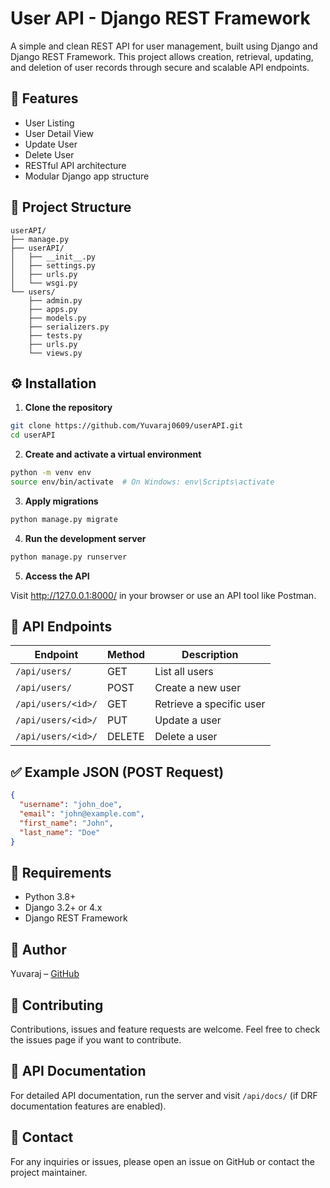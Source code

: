 # User API - Django REST Framework

A simple and clean REST API for user management, built using Django and Django REST Framework. This project allows creation, retrieval, updating, and deletion of user records through secure and scalable API endpoints.

## 🚀 Features

- User Listing
- User Detail View
- Update User
- Delete User
- RESTful API architecture
- Modular Django app structure

## 📂 Project Structure

```
userAPI/
├── manage.py
├── userAPI/
│   ├── __init__.py
│   ├── settings.py
│   ├── urls.py
│   └── wsgi.py
└── users/
    ├── admin.py
    ├── apps.py
    ├── models.py
    ├── serializers.py
    ├── tests.py
    ├── urls.py
    └── views.py
```

## ⚙️ Installation

1. **Clone the repository**

```bash
git clone https://github.com/Yuvaraj0609/userAPI.git
cd userAPI
```

2. **Create and activate a virtual environment**

```bash
python -m venv env
source env/bin/activate  # On Windows: env\Scripts\activate
```

3. **Apply migrations**

```bash
python manage.py migrate
```

4. **Run the development server**

```bash
python manage.py runserver
```

5. **Access the API**

Visit http://127.0.0.1:8000/ in your browser or use an API tool like Postman.

## 🔗 API Endpoints

| Endpoint | Method | Description |
|----------|--------|-------------|
| `/api/users/` | GET | List all users |
| `/api/users/` | POST | Create a new user |
| `/api/users/<id>/` | GET | Retrieve a specific user |
| `/api/users/<id>/` | PUT | Update a user |
| `/api/users/<id>/` | DELETE | Delete a user |

## ✅ Example JSON (POST Request)

```json
{
  "username": "john_doe",
  "email": "john@example.com",
  "first_name": "John",
  "last_name": "Doe"
}
```

## 📌 Requirements

- Python 3.8+
- Django 3.2+ or 4.x
- Django REST Framework

## 🙋 Author

Yuvaraj – [GitHub](https://github.com/Yuvaraj0609)

## 🤝 Contributing

Contributions, issues and feature requests are welcome. Feel free to check the issues page if you want to contribute.

## 📄 API Documentation

For detailed API documentation, run the server and visit `/api/docs/` (if DRF documentation features are enabled).

## 📧 Contact

For any inquiries or issues, please open an issue on GitHub or contact the project maintainer.
